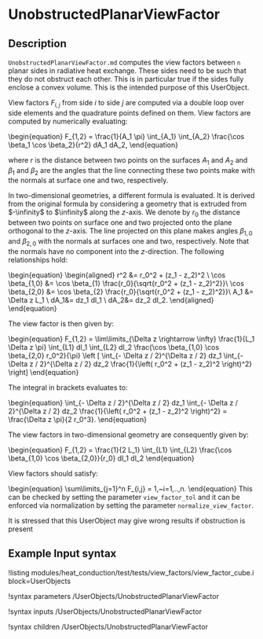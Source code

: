 # UnobstructedPlanarViewFactor

## Description

`UnobstructedPlanarViewFactor.md` computes the view factors between `n` planar sides in radiative heat exchange.
These sides need to be such that they do not obstruct each other. This is in particular true if the sides fully enclose
a convex volume. This is the intended purpose of this UserObject.

View factors $F_{i,j}$ from side $i$ to side $j$ are computed via a double loop over side elements and the quadrature points
defined on them. View factors are computed by numerically evaluating:

\begin{equation}
  F_{1,2} = \frac{1}{A_1 \pi} \int_{A_1} \int_{A_2}  \frac{\cos \beta_1 \cos \beta_2}{r^2}  dA_1 dA_2,
\end{equation}

where $r$ is the distance between two points on the surfaces $A_1$ and $A_2$ and $\beta_1$ and $\beta_2$ are the angles that the line connecting these two points make with the normals at surface one and two, respectively.

In two-dimensional geometries, a different formula is evaluated. It is derived from the original
formula by considering a geometry that is extruded from $-\infinity$ to $\infinity$ along the $z$-axis.
We denote by $r_0$ the distance between two points on surface one and two projected onto the plane orthogonal to the $z$-axis. The line projected on this plane makes angles $\beta_{1,0}$ and $\beta_{2,0}$ with the normals at surfaces one and two, respectively. Note that the normals have no component into the $z$-direction. The following relationships hold:

\begin{equation}
  \begin{aligned}
    r^2 &= r_0^2 + (z_1 - z_2)^2 \\
    \cos \beta_{1,0} &= \cos \beta_{1}  \frac{r_0}{\sqrt{r_0^2 + (z_1 - z_2)^2}}\\
    \cos \beta_{2,0} &= \cos \beta_{2}  \frac{r_0}{\sqrt{r_0^2 + (z_1 - z_2)^2}}\\
    A_1 &= \Delta z L_1 \\
    dA_1&= dz_1 dl_1 \\
    dA_2&= dz_2 dl_2.
  \end{aligned}
\end{equation}

The view factor is then given by:

\begin{equation}
  F_{1,2} = \lim\limits_{\Delta z \rightarrow \infty} \frac{1}{L_1 \Delta z \pi} \int_{L1} dl_1
  \int_{L2} dl_2
  \frac{\cos \beta_{1,0} \cos \beta_{2,0} r_0^2}{\pi}
  \left [ \int_{- \Delta z / 2}^{\Delta z / 2} dz_1
  \int_{- \Delta z / 2}^{\Delta z / 2} dz_2 \frac{1}{\left( r_0^2 + (z_1 - z_2)^2 \right)^2} \right]
\end{equation}

The integral in brackets evaluates to:

\begin{equation}
\int_{- \Delta z / 2}^{\Delta z / 2} dz_1
\int_{- \Delta z / 2}^{\Delta z / 2} dz_2 \frac{1}{\left( r_0^2 + (z_1 - z_2)^2 \right)^2}
 = \frac{\Delta z \pi}{2 r_0^3}.
\end{equation}

The view factors in two-dimensional geometry are consequently given by:

\begin{equation}
  F_{1,2} = \frac{1}{2 L_1} \int_{L1}  \int_{L2}
  \frac{\cos \beta_{1,0} \cos \beta_{2,0}}{r_0} dl_1 dl_2
\end{equation}

View factors should satisfy:

\begin{equation}
  \sum\limits_{j=1}^n F_{i,j} = 1,~i=1,..,n.
\end{equation}
This can be checked by setting the parameter `view_factor_tol` and it can be enforced via normalization by setting the
parameter `normalize_view_factor`.

It is stressed that this UserObject may give wrong results if obstruction is present

## Example Input syntax

!listing modules/heat_conduction/test/tests/view_factors/view_factor_cube.i
block=UserObjects

!syntax parameters /UserObjects/UnobstructedPlanarViewFactor

!syntax inputs /UserObjects/UnobstructedPlanarViewFactor

!syntax children /UserObjects/UnobstructedPlanarViewFactor
